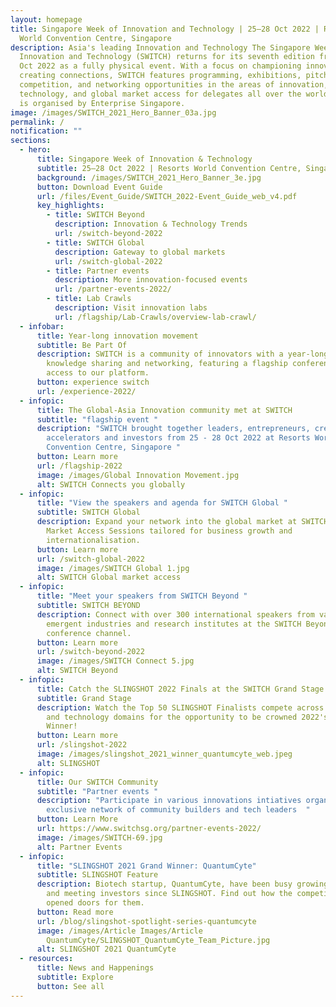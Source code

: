 ```yaml
---
layout: homepage
title: Singapore Week of Innovation and Technology | 25–28 Oct 2022 | Resorts
  World Convention Centre, Singapore
description: Asia's leading Innovation and Technology The Singapore Week of
  Innovation and Technology (SWITCH) returns for its seventh edition from 25–28
  Oct 2022 as a fully physical event. With a focus on championing innovation and
  creating connections, SWITCH features programming, exhibitions, pitching
  competition, and networking opportunities in the areas of innovation,
  technology, and global market access for delegates all over the world. SWITCH
  is organised by Enterprise Singapore.
image: /images/SWITCH_2021_Hero_Banner_03a.jpg
permalink: /
notification: ""
sections:
  - hero:
      title: Singapore Week of Innovation & Technology
      subtitle: 25–28 Oct 2022 | Resorts World Convention Centre, Singapore
      background: /images/SWITCH_2021_Hero_Banner_3e.jpg
      button: Download Event Guide
      url: /files/Event_Guide/SWITCH_2022-Event_Guide_web_v4.pdf
      key_highlights:
        - title: SWITCH Beyond
          description: Innovation & Technology Trends
          url: /switch-beyond-2022
        - title: SWITCH Global
          description: Gateway to global markets
          url: /switch-global-2022
        - title: Partner events
          description: More innovation-focused events
          url: /partner-events-2022/
        - title: Lab Crawls
          description: Visit innovation labs
          url: /flagship/Lab-Crawls/overview-lab-crawl/
  - infobar:
      title: Year-long innovation movement
      subtitle: Be Part Of
      description: SWITCH is a community of innovators with a year-long programme of
        knowledge sharing and networking, featuring a flagship conference and
        access to our platform.
      button: experience switch
      url: /experience-2022/
  - infopic:
      title: The Global-Asia Innovation community met at SWITCH
      subtitle: "flagship event "
      description: "SWITCH brought together leaders, entrepreneurs, creators,
        accelerators and investors from 25 - 28 Oct 2022 at Resorts World
        Convention Centre, Singapore "
      button: Learn more
      url: /flagship-2022
      image: /images/Global Innovation Movement.jpg
      alt: SWITCH Connects you globally
  - infopic:
      title: "View the speakers and agenda for SWITCH Global "
      subtitle: SWITCH Global
      description: Expand your network into the global market at SWITCH Global’s
        Market Access Sessions tailored for business growth and
        internationalisation.
      button: Learn more
      url: /switch-global-2022
      image: /images/SWITCH Global 1.jpg
      alt: SWITCH Global market access
  - infopic:
      title: "Meet your speakers from SWITCH Beyond "
      subtitle: SWITCH BEYOND
      description: Connect with over 300 international speakers from vanguard and
        emergent industries and research institutes at the SWITCH Beyond
        conference channel.
      button: Learn more
      url: /switch-beyond-2022
      image: /images/SWITCH Connect 5.jpg
      alt: SWITCH Beyond
  - infopic:
      title: Catch the SLINGSHOT 2022 Finals at the SWITCH Grand Stage!
      subtitle: Grand Stage
      description: Watch the Top 50 SLINGSHOT Finalists compete across 5 innovation
        and technology domains for the opportunity to be crowned 2022's Grand
        Winner!
      button: Learn more
      url: /slingshot-2022
      image: /images/slingshot_2021_winner_quantumcyte_web.jpeg
      alt: SLINGSHOT
  - infopic:
      title: Our SWITCH Community
      subtitle: "Partner events "
      description: "Participate in various innovations intiatives organised by our
        exclusive network of community builders and tech leaders  "
      button: Learn More
      url: https://www.switchsg.org/partner-events-2022/
      image: /images/SWITCH-69.jpg
      alt: Partner Events
  - infopic:
      title: "SLINGSHOT 2021 Grand Winner: QuantumCyte"
      subtitle: SLINGSHOT Feature
      description: Biotech startup, QuantumCyte, have been busy growing, developing,
        and meeting investors since SLINGSHOT. Find out how the competition
        opened doors for them.
      button: Read more
      url: /blog/slingshot-spotlight-series-quantumcyte
      image: /images/Article Images/Article
        QuantumCyte/SLINGSHOT_QuantumCyte_Team_Picture.jpg
      alt: SLINGSHOT 2021 QuantumCyte
  - resources:
      title: News and Happenings
      subtitle: Explore
      button: See all
---
```

